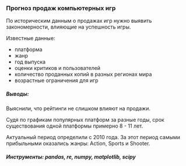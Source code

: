 ### Прогноз продаж компьютерных игр

По историческим данным о продажах игр нужно выявить закономерности, влияющие на успешность игры.

Известные данные:
- платформа
- жанр
- год выпуска
- оценки критиков и пользователей
- количество проданных копий в разных регионах мира
- возрастные ограничения для игр

##### Выводы:
Выяснили, что рейтинги не слишком влияют на продажи.

Судя по графикам популярных платформ за разные годы, срок существования одной платформы примерно 8 - 11 лет.

Актуальный период определили с 2010 года. За этот период самыми прибыльными оказались жанры: Action, Sports и Shooter.

##### Инструменты: pandas, re, numpy, matplotlib, scipy
